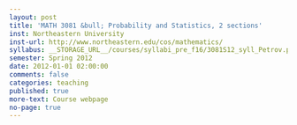 ```yaml
---
layout: post
title: 'MATH 3081 &bull; Probability and Statistics, 2 sections'
inst: Northeastern University
inst-url: http://www.northeastern.edu/cos/mathematics/
syllabus: __STORAGE_URL__/courses/syllabi_pre_f16/3081S12_syll_Petrov.pdf
semester: Spring 2012
date: 2012-01-01 02:00:00
comments: false
categories: teaching
published: true
more-text: Course webpage
no-page: true
---
```


